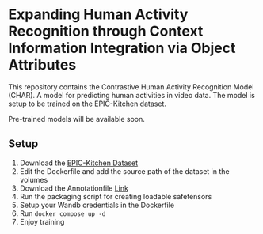 # Expanding Human Activity Recognition through Context Information Integration via Object Attributes

This repository contains the Contrastive Human Activity Recognition Model (CHAR). A model for predicting human activities in video data.
The model is setup to be trained on the EPIC-Kitchen dataset.

Pre-trained models will be available soon.

## Setup

1. Download the [EPIC-Kitchen Dataset](https://epic-kitchens.github.io/2020-55.html)
2. Edit the Dockerfile and add the source path of the dataset in the volumes
3. Download the Annotationfile [Link]()
4. Run the packaging script for creating loadable safetensors
5. Setup your Wandb credentials in the Dockerfile
6. Run ```docker compose up -d```
7. Enjoy training
